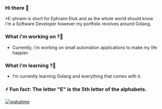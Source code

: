 ### Hi there 👋

*E-phraim is short for Ephraim Etuk and as the whole world should know i'm a Software Developer however my portfolio revolves around Golang.


### What i'm working on ?🔭 
- Currently, i'm working on small automation applications to make my life happier.
### What i'm learning ?🌱 
- I’m currently learning Golang and everything that comes with it.
### ⚡ Fun fact: The letter "E" is the 5th letter of the alphabets.

[![wakatime](https://wakatime.com/badge/user/3f820709-5e9d-46fe-92a0-e734b680235f.svg)](https://wakatime.com/@3f820709-5e9d-46fe-92a0-e734b680235f)
